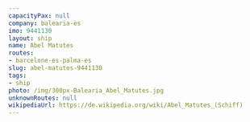 ```yaml
---
capacityPax: null
company: balearia-es
imo: 9441130
layout: ship
name: Abel Matutes
routes:
- barcelone-es-palma-es
slug: abel-matutes-9441130
tags:
- ship
photo: /img/300px-Balearia_Abel_Matutes.jpg
unknownRoutes: null
wikipediaUrl: https://de.wikipedia.org/wiki/Abel_Matutes_(Schiff)
---
```


